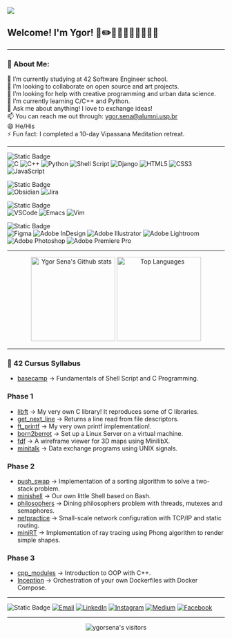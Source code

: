 
![](profile-git-animation.gif)

## Welcome! I'm Ygor! 📐✏️👷🏻📸👨🏻‍💻️✍🏻

---

### 💫 About Me:

🔭 I’m currently studying at 42 Software Engineer school.<br>
👯 I’m looking to collaborate on open source and art projects.<br>
🤝 I’m looking for help with creative programming and urban data science.<br>
🌱 I’m currently learning C/C++ and Python.<br>
💬 Ask me about anything! I love to exchange ideas!<br>
📫 You can reach me out through: ygor.sena@alumni.usp.br<br>
😄 He/His<br>
⚡ Fun fact: I completed a 10-day Vipassana Meditation retreat.

---
![Static Badge](https://img.shields.io/badge/tech%20stacks-00008b?style=for-the-badge)  
![C](https://img.shields.io/badge/C-0d1117?style=for-the-badge&logo=c&logoColor=white)
![C++](https://img.shields.io/badge/C++-0d1117?style=for-the-badge&logo=c&logoColor=white)
![Python](https://img.shields.io/badge/Python-0d1117?style=for-the-badge&logo=python&logoColor=white)
![Shell Script](https://img.shields.io/badge/Shell_Script-0d1117?style=for-the-badge&logo=gnu-bash&logoColor=white)
![Django](https://img.shields.io/badge/Django-0d1117?style=for-the-badge&logo=django&logoColor=white)
![HTML5](https://img.shields.io/badge/html5-0d1117.svg?style=for-the-badge&logo=html5&logoColor=white)
![CSS3](https://img.shields.io/badge/css3-0d1117.svg?style=for-the-badge&logo=css3&logoColor=white)
![JavaScript](https://img.shields.io/badge/javascript-0d1117.svg?style=for-the-badge&logo=javascript&logoColor=white)

![Static Badge](https://img.shields.io/badge/management%20stacks-00008b?style=for-the-badge)  
![Obsidian](https://img.shields.io/badge/Obsidian-0d1117?style=for-the-badge&logo=Obsidian&logoColor=white)
![Jira](https://img.shields.io/badge/Jira-0d1117?style=for-the-badge&logo=Jira&logoColor=white)

![Static Badge](https://img.shields.io/badge/text%20editors-00008b?style=for-the-badge)  
![VSCode](https://img.shields.io/badge/VSCode-0d1117?style=for-the-badge&logo=Visual%20Studio%20Code&logoColor=white)
![Emacs](https://img.shields.io/badge/Emacs-0d1117?style=for-the-badge&logo=GNU%20Emacs&logoColor=white)
![Vim](https://img.shields.io/badge/Vim-0d1117?style=for-the-badge&logo=Vim&logoColor=white)

![Static Badge](https://img.shields.io/badge/creative%20stacks-00008b?style=for-the-badge)  
![Figma](https://img.shields.io/badge/Figma-0d1117?style=for-the-badge&logo=figma&logoColor=white)
![Adobe InDesign](https://img.shields.io/badge/Adobe%20InDesign-0d1117?style=for-the-badge&logo=Adobe%20InDesign&logoColor=white)
![Adobe Illustrator](https://img.shields.io/badge/Adobe%20Illustrator-0d1117?style=for-the-badge&logo=adobe%20illustrator&logoColor=white)
![Adobe Lightroom](https://img.shields.io/badge/Adobe%20Lightroom-0d1117?style=for-the-badge&logo=Adobe%20Lightroom&logoColor=white)
![Adobe Photoshop](https://img.shields.io/badge/Adobe%20Photoshop-0d1117?style=for-the-badge&logo=Adobe%20Photoshop&logoColor=white)
![Adobe Premiere Pro](https://img.shields.io/badge/Adobe%20Premiere%20Pro-0d1117?style=for-the-badge&logo=Adobe%20Premiere%20Pro&logoColor=white)

---
<div align="center">
	<img src="https://github-readme-stats.vercel.app/api?username=ygor-sena&theme=transparent&show_icons=true&layout=compact&line_height=25&title_color=fff&text_color=e6edf3&icon_color=9f9f9f&bg_color=0d1117&custom_title=My%20GitHub%20stats%20%26%20most%20used%20languages&width=250" alt="Ygor Sena's Github stats" height=195>
    <img src="https://github-readme-stats.vercel.app/api/top-langs/?username=ygor-sena&langs_count=5&theme=transparent&layout=donut&hide_border=false&title_color=fff&text_color=e6edf3&bg_color=0d1117&hide_title=true&chart_width=200" alt="Top Languages" height=195/>
</div>

---

### 🚀 42 Cursus Syllabus
- [basecamp](https://github.com/ygor-sena/42sp-piscine) → Fundamentals of Shell Script and C Programming.

### Phase 1

- [libft](https://github.com/ygor-sena/42cursus-libft) → My very own C library! It reproduces some of C libraries.
- [get_next_line](https://github.com/ygor-sena/42cursus-get-next-line) → Returns a line read from file descriptors.
- [ft_printf](https://github.com/ygor-sena/42cursus-ft-printf) → My very own printf implementation!.
- [born2berrot](https://github.com/ygor-sena/42cursus-born2beroot) → Set up a Linux Server on a virtual machine.
- [fdf](https://github.com/ygor-sena/42cursus-FdF) → A wireframe viewer for 3D maps using MinilibX.
- [minitalk](https://github.com/ygor-sena/42cursus-minitalk) → Data exchange programs using UNIX signals.

### Phase 2

- [push_swap](https://github.com/ygor-sena/42cursus-push-swap) → Implementation of a sorting algorithm to solve a two-stack problem.
- [minishell](https://github.com/ygor-sena/42cursus-minishell) → Our own little Shell based on Bash.
- [philosophers](https://github.com/ygor-sena/42cursus-philosophers) → Dining philosophers problem with threads, mutexes and semaphores.
- [netpractice](https://github.com/ygor-sena/42cursus-NetPractice) → Small-scale network configuration with TCP/IP and static routing.
- [miniRT](https://github.com/ygor-sena/42-cursus-miniRT) → Implementation of ray tracing using Phong algorithm to render simple shapes.

### Phase 3

- [cpp_modules](https://github.com/ygor-sena/42cursus-cpp-piscine) → Introduction to OOP with C++.
- [Inception](https://github.com/ygor-sena/42-Inception) → Orchestration of your own Dockerfiles with Docker Compose.

---
![Static Badge](https://img.shields.io/badge/contact%20me-%230077B5?style=for-the-badge)
[![Email](https://img.shields.io/badge/Email-0d1117?style=for-the-badge&logo=Mail.Ru&logoColor=white)](https://mail.google.com/mail/u/0/?fs=1&to=ygor.sena@alumni.usp.br&tf=cm)
[![LinkedIn](https://img.shields.io/badge/LinkedIn-0d1117.svg?style=for-the-badge&logo=linkedin&logoColor=white)](https://linkedin.com/in/ygor-sena)
[![Instagram](https://img.shields.io/badge/Instagram-0d1117?style=for-the-badge&logo=instagram&logoColor=white)](https://instagram.com/ygorgsena)
[![Medium](https://img.shields.io/badge/Medium-0d1117?style=for-the-badge&logo=medium&logoColor=white)](https://medium.com/@ygorgsena)
[![Facebook](https://img.shields.io/badge/Facebook-0d1117?style=for-the-badge&logo=facebook&logoColor=white)](https://facebook.com/ygor.goes.378)

---
<p align="center">
    <img alt="ygorsena's visitors" src="https://komarev.com/ghpvc/?username=ygorsena&color=blue&style=for-the-badge&label=visitors" />	
</p>


<!-- Proudly created with GPRM ( https://gprm.itsvg.in ) -->
